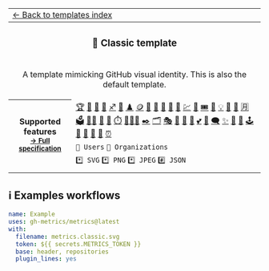 <!--header-->
<table>
  <tr><td colspan="2"><a href="/README.md#%EF%B8%8F-templates">← Back to templates index</a></td></tr>
  <tr><th colspan="2"><h3>📗 Classic template</h3></th></tr>
  <tr><td colspan="2" align="center"><p>A template mimicking GitHub visual identity.
This is also the default template.</p>
</td></tr>
  <tr>
    <th rowspan="3">Supported features<br><sub><a href="metadata.yml">→ Full specification</a></sub></th>
    <td><a href="/source/plugins/achievements/README.md" title="🏆 Achievements">🏆</a> <a href="/source/plugins/activity/README.md" title="📰 Recent activity">📰</a> <a href="/source/plugins/anilist/README.md" title="🌸 Anilist watch list and reading list">🌸</a> <a href="/source/plugins/calendar/README.md" title="📆 Commit calendar">📆</a> <a href="/source/plugins/code/README.md" title="♐ Random code snippet">♐</a> <a href="/source/plugins/16personalities/README.md" title="🧠 16personalities">🧠</a> <a href="/source/plugins/chess/README.md" title="♟️ Chess">♟️</a> <a href="/source/plugins/crypto/README.md" title="🪙 Crypto">🪙</a> <a href="/source/plugins/fortune/README.md" title="🥠 Fortune">🥠</a> <a href="/source/plugins/nightscout/README.md" title="💉 Nightscout">💉</a> <a href="/source/plugins/poopmap/README.md" title="💩 PoopMap plugin">💩</a> <a href="/source/plugins/screenshot/README.md" title="📸 Website screenshot">📸</a> <a href="/source/plugins/splatoon/README.md" title="🦑 Splatoon">🦑</a> <a href="/source/plugins/stock/README.md" title="💹 Stock prices">💹</a> <a href="/source/plugins/discussions/README.md" title="💬 Discussions">💬</a> <a href="/source/plugins/followup/README.md" title="🎟️ Follow-up of issues and pull requests">🎟️</a> <a href="/source/plugins/gists/README.md" title="🎫 Gists">🎫</a> <a href="/source/plugins/habits/README.md" title="💡 Coding habits and activity">💡</a> <a href="/source/plugins/introduction/README.md" title="🙋 Introduction">🙋</a> <a href="/source/plugins/isocalendar/README.md" title="📅 Isometric commit calendar">📅</a> <a href="/source/plugins/languages/README.md" title="🈷️ Languages activity">🈷️</a> <a href="/source/plugins/leetcode/README.md" title="🗳️ Leetcode">🗳️</a> <a href="/source/plugins/lines/README.md" title="👨‍💻 Lines of code changed">👨‍💻</a> <a href="/source/plugins/music/README.md" title="🎼 Music activity and suggestions">🎼</a> <a href="/source/plugins/notable/README.md" title="🎩 Notable contributions">🎩</a> <a href="/source/plugins/pagespeed/README.md" title="⏱️ Google PageSpeed">⏱️</a> <a href="/source/plugins/people/README.md" title="🧑‍🤝‍🧑 People">🧑‍🤝‍🧑</a> <a href="/source/plugins/posts/README.md" title="✒️ Recent posts">✒️</a> <a href="/source/plugins/projects/README.md" title="🗂️ GitHub projects">🗂️</a> <a href="/source/plugins/reactions/README.md" title="🎭 Comment reactions">🎭</a> <a href="/source/plugins/repositories/README.md" title="📓 Featured repositories">📓</a> <a href="/source/plugins/rss/README.md" title="🗼 Rss feed">🗼</a> <a href="/source/plugins/skyline/README.md" title="🌇 GitHub Skyline">🌇</a> <a href="/source/plugins/sponsors/README.md" title="💕 GitHub Sponsors">💕</a> <a href="/source/plugins/sponsorships/README.md" title="💝 GitHub Sponsorships">💝</a> <a href="/source/plugins/stackoverflow/README.md" title="🗨️ Stack Overflow">🗨️</a> <a href="/source/plugins/stargazers/README.md" title="✨ Stargazers">✨</a> <a href="/source/plugins/starlists/README.md" title="💫 Star lists">💫</a> <a href="/source/plugins/stars/README.md" title="🌟 Recently starred repositories">🌟</a> <a href="/source/plugins/steam/README.md" title="🕹️ Steam">🕹️</a> <a href="/source/plugins/support/README.md" title="💭 GitHub Community Support">💭</a> <a href="/source/plugins/topics/README.md" title="📌 Starred topics">📌</a> <a href="/source/plugins/traffic/README.md" title="🧮 Repositories traffic">🧮</a> <a href="/source/plugins/tweets/README.md" title="🐤 Latest tweets">🐤</a> <a href="/source/plugins/wakatime/README.md" title="⏰ WakaTime">⏰</a></td>
  </tr>
  <tr>
    <td><code>👤 Users</code> <code>👥 Organizations</code></td>
  </tr>
  <tr>
    <td><code>*️⃣ SVG</code> <code>*️⃣ PNG</code> <code>*️⃣ JPEG</code> <code>#️⃣ JSON</code></td>
  </tr>
  <tr>
    <td colspan="2" align="center">
      <img src="https://github.com/gh-metrics/metrics/blob/examples/metrics.classic.svg" alt=""></img>
      <img width="900" height="1" alt="">
    </td>
  </tr>
</table>
<!--/header-->

## ℹ️ Examples workflows

<!--examples-->
```yaml
name: Example
uses: gh-metrics/metrics@latest
with:
  filename: metrics.classic.svg
  token: ${{ secrets.METRICS_TOKEN }}
  base: header, repositories
  plugin_lines: yes

```
<!--/examples-->